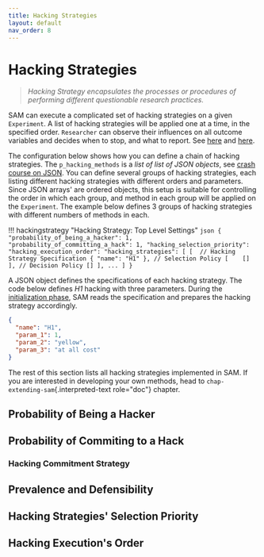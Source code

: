 ```yaml
---
title: Hacking Strategies
layout: default
nav_order: 8
---
```


Hacking Strategies
==================

> *Hacking Strategy encapsulates the processes or procedures of performing different questionable research practices.*

SAM can execute a complicated set of hacking strategies on a given `Experiment`. A list of hacking strategies will be applied one at a time, in the specified order. `Researcher` can observe their influences on all outcome variables and decides when to stop, and what to report. See [here](design.md#hacking-strategy) and [here](flow.md#perform-research).

The configuration below shows how you can define a chain of hacking strategies. The `p_hacking_methods` is a *list of list of JSON objects*, see [crash course on JSON](configuration-file.md#crash-course-on-json). You can define several groups of hacking strategies, each listing different hacking strategies with different orders and parameters. Since JSON arrays' are ordered objects, this setup is suitable for controlling the order in which each group, and method in each group will be applied on the `Experiment`. The example below defines 3 groups of hacking strategies with different numbers of methods in each.

!!! hackingstrategy "Hacking Strategy: Top Level Settings"
    ```json
    {
      "probability_of_being_a_hacker": 1,
      "probability_of_committing_a_hack": 1,
      "hacking_selection_priority":
      "hacking_execution_order":
      "hacking_strategies": [
        [ 
           // Hacking Strategy Specification
           {
               "name": "H1"
           },
           // Selection Policy
           [   
            []
           ],
           // Decision Policy
           []
        ],
        ...
      ]
    }
    ```

A JSON object defines the specifications of each hacking strategy. The code below defines *H1* hacking with three parameters. During the [initialization phase](flow.md#initialization), SAM reads the specification and prepares the hacking strategy accordingly.

```json
{
  "name": "H1",
  "param_1": 1,
  "param_2": "yellow",
  "param_3": "at all cost"
}
```

The rest of this section lists all hacking strategies implemented in SAM. If you are interested in developing your own methods, head to `chap-extending-sam`{.interpreted-text role="doc"} chapter.



## Probability of Being a Hacker


## Probability of Commiting to a Hack



### Hacking Commitment Strategy


## Prevalence and Defensibility


## Hacking Strategies' Selection Priority



## Hacking Execution's Order